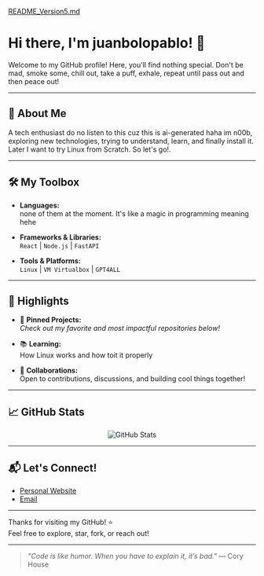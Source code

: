 [README_Version5.md](https://github.com/user-attachments/files/22315205/README_Version5.md)
# Hi there, I'm juanbolopablo! 👋

Welcome to my GitHub profile! Here, you'll find nothing special. Don't be mad, smoke some, chill out, take a puff, exhale, repeat until pass out and then peace out!

---

## 🚀 About Me

A tech enthusiast do no listen to this cuz this is ai-generated haha im n00b, exploring new technologies, trying to understand, learn, and finally install it. Later I want to try Linux from Scratch. So let's go!.

---

## 🛠️ My Toolbox

- **Languages:**  
  none of them at the moment. It's like a magic in programming meaning hehe

- **Frameworks & Libraries:**  
  `React` | `Node.js` | `FastAPI`

- **Tools & Platforms:**  
  `Linux` | `VM Virtualbox` | `GPT4ALL`

---

## 🌟 Highlights

- 🚧 **Pinned Projects:**  
  _Check out my favorite and most impactful repositories below!_

- 📚 **Learning:**  
  How Linux works and how toit it properly

- 🤝 **Collaborations:**  
  Open to contributions, discussions, and building cool things together!

---

## 📈 GitHub Stats

<p align="center">
  <img src="https://github-readme-stats.vercel.app/api?username=juanbolopablo&show_icons=true&theme=radical" alt="GitHub Stats" />
</p>

---

## 📬 Let's Connect!

- [Personal Website](https://wiki.archlinux.org/)
- [Email](mailto:juanbolopablo@gmail.com)

---

Thanks for visiting my GitHub! ⭐️  
Feel free to explore, star, fork, or reach out!

---

> _"Code is like humor. When you have to explain it, it’s bad."_ — Cory House
